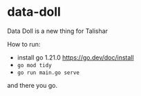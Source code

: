 # data-doll
Data Doll is a new thing for Talishar

How to run:
- install go 1.21.0 https://go.dev/doc/install
- `go mod tidy`
- `go run main.go serve`

and there you go.